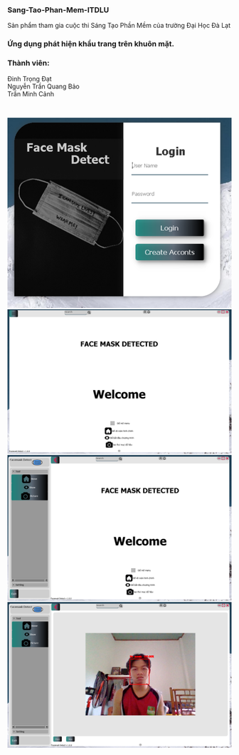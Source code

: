 ### Sang-Tao-Phan-Mem-ITDLU
Sản phẩm tham gia cuộc thi Sáng Tạo Phần Mềm của trường Đại Học Đà Lạt
<br/>
### Ứng dụng phát hiện khẩu trang trên khuôn mặt.
### Thành viên: <br/>
Đinh Trọng Đạt <br/>
Nguyễn Trần Quang Bảo <br/>
Trần Minh Cảnh <br/>

<br/>


![image1](https://github.com/Dat0309/Sang-Tao-Phan-Mem-ITDLU/blob/main/LoginUipicture.png)
![image2](https://github.com/Dat0309/Sang-Tao-Phan-Mem-ITDLU/blob/main/mainwindow_picture.png)
![image3](https://github.com/Dat0309/Sang-Tao-Phan-Mem-ITDLU/blob/main/mainWindow_slideMenu.png)
![aimage4](https://github.com/Dat0309/Sang-Tao-Phan-Mem-ITDLU/blob/main/window_show.png)
